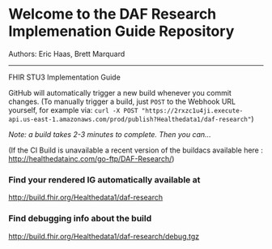 
#  Welcome to the DAF Research Implemenation Guide Repository

Authors:  Eric Haas, Brett Marquard


-----
FHIR STU3 Implementation Guide


GitHub will automatically trigger a new build whenever you commit changes.
(To manually trigger a build, just `POST` to the Webhook URL yourself, for example via:
`curl -X POST "https://2rxzc1u4ji.execute-api.us-east-1.amazonaws.com/prod/publish?Healthedata1/daf-research"`)

*Note: a build takes 2-3 minutes to complete. Then you can...*

(If the CI Build is unavailable a recent version of the buildacs available here : http://healthedatainc.com/go-ftp/DAF-Research/)


### Find your rendered IG automatically available at

http://build.fhir.org/Healthedata1/daf-research

### Find debugging info about the build

http://build.fhir.org/Healthedata1/daf-research/debug.tgz
